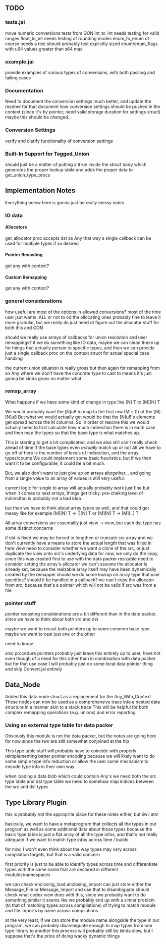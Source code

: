 

## TODO

### tests.jai

move numeric conversions tests from GON
    int_to_int needs testing for valid ranges
    float_to_int needs testing of rounding modes
    enum_to_enum of course needs a test
        should probably test explicitly sized enum/enum_flags with u64 values greater than s64 max
    

### example.jai

provide examples of various types of conversions, with both passing and failing cases


### Documentation

Need to document the conversion settings much better, and update the readme for that
    document how conversion settings should be pushed in the context (since it's by pointer, need valid storage duration for settings struct)
        maybe this should be changed...

### Conversion Settings

verify and clarify functionality of conversion settings

### Built-In Support for Tagged_Union

should just be a matter of putting a #run inside the struct body which generates the proper lookup table and adds the proper data to get_union_type_procs



## Implementation Notes

Everything below here is gonna just be really messy notes




### IO data 

#### Allocators

get_allocator proc accepts dst as Any
that way a single callback can be used for multiple types if so desired

#### Pointer Recasting

get any with context?

#### Custom Remapping

get any with context?



### general considerations


how useful are most of the options in allowed conversions?
    most of the time user jsut wants .ALL or not to od the allocating ones
    probably fine to leave it more granular, but we really do just need ot figure out the allocator stuff for both this and GON
    

should we really use arrays of callbacks for union resolution and user remappings?
    if we do something like IO data, maybe we can clean these up for things that actually pertain to specific types, 
    and then we can provide just a single callback proc on the context struct for actual special case handling


the current union situation is really gross
    but then again for remapping from an Any where we don't have the concrete type to cast to means it's just gonna be kinda gross no matter what


### remap_array 


What happens if we have some kind of change in type like
    [N] T to [M][N] T

We would probably want the [N]u8 to map to the first row (M = 0) of the [M][N]u8
But what we would actually get would be that the [N]u8's elements get spread across the M columns.
So in order ot resolve this we would actually need to first calculate how much indirection there is in each case
    and then map the types so that the base type is what matches up.

This is starting to get a bit complicated, and we also still can't really check ahead of time if the base types even *actually* match up or not
All we have to go off of here is the number of levels of indirection, and the array types/counts
We could implement some basic heuristics, but if we then want it to be configurable, it could be a bit much.

But, we also don't want to just give up on arrays altogether...
and going from a single value to an array of values is still very useful.

current logic for single to array will actually probably work just fine
but when it comes to nest arrays, things get tricky.
pre-cheking level of indireciton is probably not a bad idea

but then we have to think about array types as well, and that could get messy
like for example
    [M][N] T -> [][N] T
    or 
    [M][N] T -> [M][..] T
    

All array conversions are essentailly just view -> view, but each dst type has some distinct concerns

if dst is 
    fixed
        we may be forced to lengthen or truncate src array
        and we don't currently have a means to store the actual length that was filled in here
    view
        need to consider whether we want a clone of the src, or just duplicate the view onto src's underlying data
        for now, we only do the copy, since this was created first to use with the data packer
    resizable
        need to consider setting the array's allocator
            we can't assume the allocator is already set, because the resizable array itself may have been dynamically created by the remapper
            should we do some lookup on array type that user specifies?
            should it be handled in a callback?
            we can't copy the allocator from src, because that's a pointer which will not be valid if src was from a file



### pointer stuff

pointer recasting considerations are a bit different than in the data packer, since we have to think about both src and dst

maybe we want to recast both pointers up to some common base type
maybe we want to cast just one or the other 

need to know 


also procedure pointers
    probably just leave this entirely up to user, have not even though of a need for this other than in combination with data packer
    but for that use case I will probably just do some local data pointer thing and skip Convert.jai entirely
    
    
## Data_Node

Added this data node struct as a replacement for the Any_With_Context
These nodes can now be used as a comprehensive trace into a nested data structure in a manner akin to a stack trace
This will be helpful for both complex remapping operations (e.g. unions) and error reporting


### Using an external type table for data packer

Obviously this module is not the data packer, but the notes are going here for now since the two are still somewhat conjoined at the hip

This type table stuff will probably have to coincide with properly reimplementing better pointer encoding
    because we will likely want to do some simple type info reduction or allow the user some mechanism to encode type info in their own way

when loading a data blob which could contain Any's
    we need both the src type table and dst type table
    we need to somehow map indices between the src and dst types


## Type Library Plugin

this is probably not the approprite place for these notes either, but iiwii atm

basically, we want to have a metaprogram that collects all the types in our program as well as some additional data about those types
because the basic type table is just a flat array of all the type infos, and that's not really adequate if we want to match type infos across time / builds

for now, I won't even think about the way types may vary across compilation targets, but that is a valid concern

first priority is just to be able to identify types across time
and differentiate types with the same name that are declared in different modules/namespaces

we can check enclosing_load.enclosing_import 
    can just store either the Message_File or Message_Import and use that to disambiguate
    should check what codex view does with this, since we probably want to do something similar
    it seems like we probably end up with a simlar problem (to that of matching types across compilations) of trying to match module and file imports by name across compilations
    
at the very least, if we can store the module name alongside the type in our program, we can probably disambiguate enough to map types from one type library to another
    this process will probably still be kinda slow, but I suppose that's the price of doing wacky dynamic things
    





